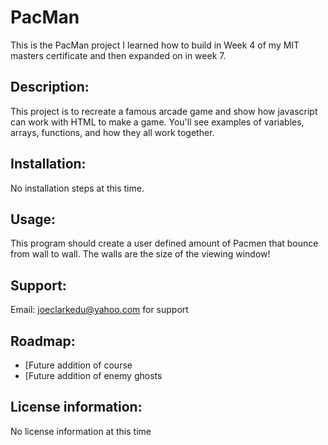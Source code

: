 # PacMan
This is the PacMan project I learned how to build in Week 4 of my MIT masters certificate and then expanded on in week 7.

## Description: 
This project is to recreate a famous arcade game and show how javascript can work with HTML to make a game. You'll see examples of variables, arrays, functions, and how they all work together. 

## Installation: 
No installation steps at this time.

## Usage: 
This program should create a user defined amount of Pacmen that bounce from wall to wall. The walls are the size of the viewing window!

## Support: 
Email: joeclarkedu@yahoo.com for support

## Roadmap: 
* [Future addition of course
* [Future addition of enemy ghosts

## License information: 
No license information at this time
